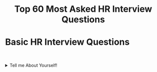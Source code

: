 <h1 align="center">Top 60 Most Asked HR Interview Questions</h1>

# Basic HR Interview Questions
&nbsp;&nbsp;&nbsp;&nbsp;&nbsp;&nbsp;&nbsp;&nbsp;&nbsp;&nbsp;&nbsp;&nbsp;&nbsp;&nbsp;&nbsp;&nbsp;&nbsp;&nbsp;&nbsp;&nbsp;&nbsp;&nbsp;&nbsp;&nbsp;&nbsp;&nbsp;&nbsp;&nbsp;&nbsp;&nbsp;&nbsp;&nbsp;&nbsp;&nbsp;

<details>
***<summary>Tell me About Yourself!</summary>***
<br>
As a freshly graduate, I came across your job description. To my understanding, the position calls for a level-headed individual who is ready for new challenges. I believe that I am a perfect fit for this position. Being a student from Mechanical Engineering, I learned programming on my own. I have built projects that you can find on my Git-Hub, and I am always learning new things. In my engineering course, I have been an active student body member, and have worked as a mediator between students and faculty members. My biggest strength is perhaps that I never back down from a challenge, and always face a problem head on. If given the opportunity. I would prove to be an asset in your organization.
<br>
</details>
